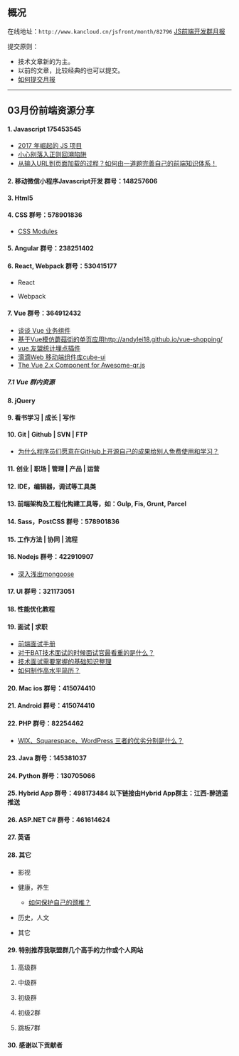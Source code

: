 ## 概况

在线地址：`http://www.kancloud.cn/jsfront/month/82796` [JS前端开发群月报](http://www.kancloud.cn/jsfront/month/82796)


提交原则：

- 技术文章新的为主。
- 以前的文章，比较经典的也可以提交。
- [如何提交月报](http://www.kancloud.cn/jsfront/month/227309)

---


## 03月份前端资源分享
#### 1. Javascript 175453545
- [2017 年崛起的 JS 项目](https://zhuanlan.zhihu.com/p/33163673)
- [小心别落入正则回溯陷阱](http://www.zhouhua.site/2015/trap/)
- [从输入URL到页面加载的过程？如何由一道题完善自己的前端知识体系！](https://zhuanlan.zhihu.com/p/34453198)

#### 2. 移动微信小程序Javascript开发 群号：148257606


#### 3. Html5


#### 4. CSS  群号：578901836
- [CSS Modules](https://juejin.im/post/5aa727fc518825364001159b)

#### 5. Angular 群号：238251402

#### 6. React, Webpack 群号：530415177
- React
    

- Webpack


#### 7. Vue 群号：364912432
- [谈谈 Vue 业务组件](https://zhuanlan.zhihu.com/p/33999571)
- [基于Vue模仿蘑菇街的单页应用http://andylei18.github.io/vue-shopping/](https://github.com/andylei18/vue-shopping)
- [vue 友盟统计埋点插件](https://github.com/raychenfj/vue-uweb)
- [滴滴Web 移动端组件库cube-ui](https://didi.github.io/cube-ui/#/zh-CN/example)
- [The Vue 2.x Component for Awesome-qr.js](https://github.com/Binaryify/vue-qr)

##### 7.1 Vue 群内资源


#### 8. jQuery

#### 9. 看书学习 | 成长 | 写作


#### 10. Git | Github | SVN | FTP
- [为什么程序员们愿意在GitHub上开源自己的成果给别人免费使用和学习？](https://www.zhihu.com/question/269033309)

#### 11. 创业 | 职场 | 管理 | 产品 | 运营


#### 12. IDE，编辑器，调试等工具类

#### 13. 前端架构及工程化构建工具等，如：Gulp, Fis, Grunt, Parcel

#### 14. Sass，PostCSS  群号：578901836

#### 15. 工作方法 | 协同 | 流程

#### 16. Nodejs 群号：422910907
- [深入浅出mongoose](https://www.villainhr.com/page/2016/05/11/%E6%B7%B1%E5%85%A5%E6%B5%85%E5%87%BAmongoose)

#### 17. UI 群号：321173051

#### 18. 性能优化教程

#### 19. 面试 | 求职
- [前端面试手册](https://github.com/yangshun/front-end-interview-handbook/tree/master/Translations/Chinese)
- [对于BAT技术面试的时候面试官最看重的是什么？](https://www.zhihu.com/question/268793862)
- [技术面试需要掌握的基础知识整理](https://github.com/CyC2018/Interview-Notebook)
- [如何制作高水平简历？](https://www.zhihu.com/question/21187514)

#### 20. Mac ios 群号：415074410

#### 21. Android 群号：415074410

#### 22. PHP 群号：82254462
- [WIX、Squarespace、WordPress 三者的优劣分别是什么？](https://www.zhihu.com/question/24843446)

#### 23. Java 群号：145381037

#### 24. Python 群号：130705066

#### 25. Hybrid App 群号：498173484 以下链接由Hybrid App群主：江西-醉逍遥推送

#### 26. ASP.NET C# 群号：461614624

#### 27. 英语

#### 28. 其它

- 影视


- 健康，养生

  - [如何保护自己的颈椎？](https://www.zhihu.com/question/19562063)

- 历史，人文


- 其它



#### 29. 特别推荐我联盟群几个高手的力作或个人网站

1. 高级群



2. 中级群


3. 初级群

4. 初级2群


5. 跳板7群


#### 30. 感谢以下贡献者

